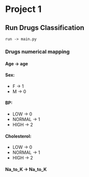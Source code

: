 # Project 1

## Run Drugs Classification

    run -> main.py

### Drugs numerical mapping

#### Age -> age

#### Sex:

* F -> 1
* M -> 0

#### BP:

* LOW -> 0
* NORMAL -> 1
* HIGH -> 2

#### Cholesterol:

* LOW -> 0
* NORMAL -> 1
* HIGH -> 2

#### Na_to_K -> Na_to_K


